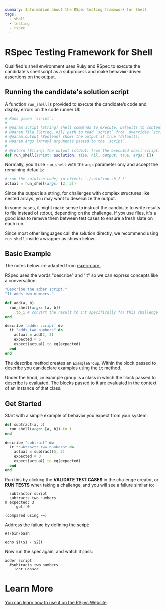 ```yaml
---
summary: Information about the RSpec testing framework for Shell
tags:
  - shell
  - testing
  - rspec
---
```


# RSpec Testing Framework for Shell

Qualified's shell environment uses Ruby and RSpec to execute the candidate's shell script as a subprocess and make behavior-driven assertions on the output.

## Running the candidate's solution script

A function `run_shell` is provided to execute the candidate's code and display errors on the code runner UI:

```ruby
# Runs given `script`.
#
# @param script [String] shell commands to execute. Defaults to contents of `solution`.
# @param file [String, nil] path to read `script` from. Overrides `script` if given.
# @param output [Boolean] shows the output if true (default).
# @param args [Array] arguments passed to the `script`.
#
# @return [String] The output (stdout) from the executed shell script.
def run_shell(script: $solution, file: nil, output: true, args: [])
```

Normally, you'll use `run_shell` with the `args` parameter only and accept the remaining defaults:

```ruby
# run the solution code; in effect: `./solution.sh 2 3`
actual = run_shell(args: [2, 3])
```

Since the output is a string, for challenges with complex structures like nested arrays, you may want to deserialize the output.

In some cases, it might make sense to instruct the candidate to write results to file instead of stdout, depending on the challenge. If you use files, it's a good idea to remove them between test cases to ensure a fresh slate on each run.

Since most other languages call the solution directly, we recommend using `run_shell` inside a wrapper as shown below.

## Basic Example

The notes below are adapted from [rspec-core.](http://rspec.info/documentation/3.3/rspec-core/)

RSpec uses the words "describe" and "it" so we can express concepts like a conversation:

```ruby
"Describe the adder script."
"It adds two numbers."
```

```ruby
def add(a, b)
  run_shell(args: [a, b])
    .to_i # convert the result to int specifically for this challenge
end

describe "adder script" do
  it "adds two numbers" do
    actual = add(2, 3)
    expected = 5
    expect(actual).to eq(expected)
  end
end
```

The describe method creates an `ExampleGroup`. Within the block passed to describe you can declare examples using the `it` method.

Under the hood, an example group is a class in which the block passed to describe is evaluated. The blocks passed to it are evaluated in the context of an instance of that class.

## Get Started

Start with a simple example of behavior you expect from your system:

```ruby
def subtract(a, b)
  run_shell(args: [a, b]).to_i
end

describe "subtract" do
  it "subtracts two numbers" do
    actual = subtract(5, 2)
    expected = 3
    expect(actual).to eq(expected)
  end
end
```

Run this by clicking the **VALIDATE TEST CASES** in the challenge creator, or **RUN TESTS** when taking a challenge, and you will see a failure similar to:

```
  subtractor script
  subtracts two numbers
✘ expected: 3
     got: 0

(compared using ==)
```

Address the failure by defining the script:

```
#!/bin/bash

echo $(($1 - $2))
```

Now run the spec again, and watch it pass:

```
adder script
  #subtracts two numbers
    Test Passed
```

# Learn More

[You can learn how to use it on the RSpec Website](http://rspec.info/).
